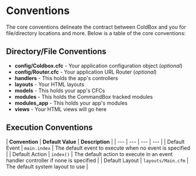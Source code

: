 # Conventions

The core conventions delineate the contract between ColdBox and you for file/directory locations and more. Below is a table of the core conventions:

## Directory/File Conventions

* **config/Coldbox.cfc** - Your application configuration object \(_optional_\)
* **config/Router.cfc** - Your application URL Router \(_optional_\)
* **handlers** - This holds the app's controllers
* **layouts** - Your HTML layouts
* **models** - This holds your app's CFCs 
* **modules** - This holds the CommandBox tracked modules
* **modules\_app** - This holds your app's modules
* **views** - Your HTML views will go here

## Execution Conventions

| **Convention** | **Default Value** | **Description** |
| --- | --- | --- | --- |
| Default Event | `main.index` | The default event to execute when no event is specified |
| Default Action | `index()` | The default action to execute in an event handler controller if none is specified |
| Default Layout | `layouts/Main.cfm` | The default system layout to use |

